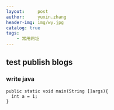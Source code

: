 ```yaml
---
layout:     post
author:     yuxin.zhang
header-img: img/wy.jpg
catalog: true
tags:
    - 常用网址
---
```

## test publish blogs
### write java

```
public static void main(String []args){
  int a = 1;
}
```